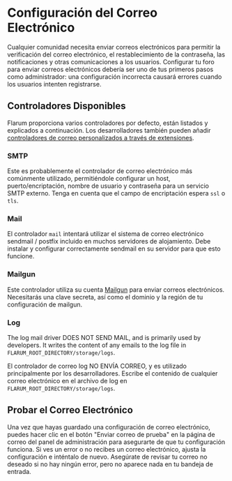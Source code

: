 # Configuración del Correo Electrónico

Cualquier comunidad necesita enviar correos electrónicos para permitir la verificación del correo electrónico, el restablecimiento de la contraseña, las notificaciones y otras comunicaciones a los usuarios. Configurar tu foro para enviar correos electrónicos debería ser uno de tus primeros pasos como administrador: una configuración incorrecta causará errores cuando los usuarios intenten registrarse.

## Controladores Disponibles

Flarum proporciona varios controladores por defecto, están listados y explicados a continuación. Los desarrolladores también pueden añadir [controladores de correo personalizados a través de extensiones](extend/mail.md).

### SMTP

Este es probablemente el controlador de correo electrónico más comúnmente utilizado, permitiéndole configurar un host, puerto/encriptación, nombre de usuario y contraseña para un servicio SMTP externo. Tenga en cuenta que el campo de encriptación espera `ssl` o `tls`.

### Mail

El controlador `mail` intentará utilizar el sistema de correo electrónico sendmail / postfix incluido en muchos servidores de alojamiento. Debe instalar y configurar correctamente sendmail en su servidor para que esto funcione.

### Mailgun

Este controlador utiliza su cuenta [Mailgun](https://www.mailgun.com/) para enviar correos electrónicos. Necesitarás una clave secreta, así como el dominio y la región de tu configuración de mailgun.

### Log

The log mail driver DOES NOT SEND MAIL, and is primarily used by developers. It writes the content of any emails to the log file in `FLARUM_ROOT_DIRECTORY/storage/logs`.

El controlador de correo log NO ENVÍA CORREO, y es utilizado principalmente por los desarrolladores. Escribe el contenido de cualquier correo electrónico en el archivo de log en `FLARUM_ROOT_DIRECTORY/storage/logs`.

## Probar el Correo Electrónico

Una vez que hayas guardado una configuración de correo electrónico, puedes hacer clic en el botón "Enviar correo de prueba" en la página de correo del panel de administración para asegurarte de que tu configuración funciona. Si ves un error o no recibes un correo electrónico, ajusta la configuración e inténtalo de nuevo. Asegúrate de revisar tu correo no deseado si no hay ningún error, pero no aparece nada en tu bandeja de entrada.